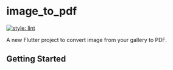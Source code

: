 # image_to_pdf

[![style: lint](https://img.shields.io/badge/style-lint-4BC0F5.svg)](https://pub.dev/packages/lint)

A new Flutter project to convert image from your gallery to PDF.

## Getting Started

